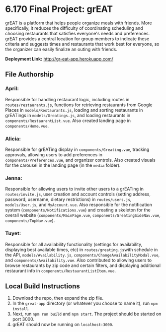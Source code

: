 # 6.170 Final Project: grEAT
grEAT is a platform that helps people organize meals with friends. More specifically, it reduces the difficulty of coordinating scheduling and choosing restaurants that satisfies everyone's needs and preferences. grEAT provides a central location for group members to indicate these criteria and suggests times and restaurants that work best for everyone, so the organizer can easily finalize an outing with friends.

**Deployment Link:** http://gr-eat-app.herokuapp.com/

## File Authorship
### April:
Responsible for handling restaurant logic, including routes in `routes/restaurants.js`, functions for retrieving restaurants from Google Places in `models/Restaurants.js`, loading and sorting restaurants in grEATings in `models/Greatings.js`, and loading restaurants in `components/RestaurantList.vue`. Also created landing page in `components/Home.vue`.

### Alicia:
Responsible for grEATing display in `components/Greating.vue`, tracking approvals, allowing users to add preferences in `components/Preferences.vue`, and organizer controls. Also created visuals for the carousel in the landing page (in the `media` folder).

### Jenna:
Responsible for allowing users to invite other users to a grEATing in `routes/invite.js`, user creation and account controls (setting address, password, username, dietary restrictions) in `routes/users.js`, `models/User.js`, and `MyAccount.vue`. Also responsible for the notification system (`components/Notifications.vue`) and creating a skeleton for the overall website (`components/MainPage.vue`, `components/GreatingSideNav.vue`, `components/TopNav.vue`).

### Tuyet:
Responsible for all availability functionality (settings for availability, displaying best available times, etc) in `routes/greating.js`with schedule in the API, `models/Availability.js`, `components/ChangeAvailabilityModal.vue`,  and `components/Availability.vue`. Also contributed to allowing users to browse restaurants by zip code and certain filters, and displaying additional restaurant info in `components/RestaurantListItem.vue`.

## Local Build Instructions
1. Download the repo, then expand the zip file.
2. In the `great-app` directory (or whatever you choose to name it), run `npm install`.
3. Next, run `npm run build` and `npm start`. The project should be started on port 3000.
4. grEAT should now be running on `localhost:3000`.
